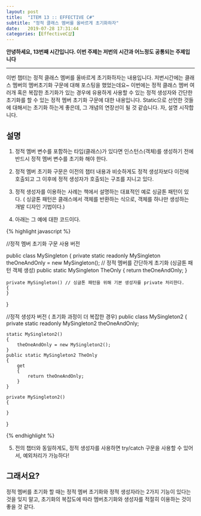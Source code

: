 ```yaml
---
layout: post
title:  "ITEM 13 :: EFFECTIVE C#"
subtitle: "정적 클래스 멤버를 올바르게 초기화하자"
date:   2019-07-28 17:31:44
categories: [EffectiveC샵]
---
```


**안녕하세요, 13번째 시간입니다. 이번 주제는 저번의 시간과 어느정도 공통되는 주제입니다**

___

이번 챕터는 정적 클래스 멤버를 올바르게 초기화하자는 내용입니다. 저번시간에는 클래스 멤버의 멤버초기화 구문에 대해 포스팅을 했었는데요~
이번에는 정적 클래스 멤버 여러개 혹은 복잡한 초기화가 있는 경우에 유용하게 사용할 수 있는 정적 생성자와 간단한 초기화를 할 수 있는 정적 멤버 초기화 구문에 대한 내용입니다. Static으로 선언한 것들에 대해서는 초기화 하는게 좋은데, 그 개념의 연장선이 될 것 같습니다. 자, 설명 시작합니다.

## 설명

1. 정적 멤버 변수를 포함하는 타입(클래스)가 있다면 인스턴스(객체)를 생성하기 전에 반드시 정적 멤버 변수를 초기화 해야 한다.

2. 정적 멤버 초기화 구문은 이전의 챕터 내용과 비슷하게도 정적 생성자보다 이전에 호출되고 그 이후에 정적 생성자가 호출되는 구조를 지니고 있다.

3. 정적 생성자를 이용하는 사례는 책에서 설명하는 대표적인 예로 싱글톤 패턴이 있다. ( 싱글톤 패턴은 클래스에서 객체를 반환하는 식으로, 객체를 하나만 생성하는 개발 디자인 기법이다.)

4. 아래는 그 예에 대한 코드이다.

{% highlight javascript %}

//정적 멤버 초기화 구문 사용 버전

public class MySingleton
{
	private static readonly MySingleton theOneAndOnly = new MySingleton(); // 정적 멤버를 간단하게 초기화 (싱글톤 패턴 객체 생성)
	public static MySingleton TheOnly
	{
		return theOneAndOnly;
	}

	private MySingleton() // 싱글톤 패턴을 위해 기본 생성자를 private 처리한다.
	{
	}

}

//정적 생성자 버전 ( 초기화 과정이 더 복잡한 경우) 
public class MySingleton2
{
	private static readonly MySingleton2 theOneAndOnly;

	static MySingleton2()
	{
		theOneAndOnly = new MySingleton2();
	}
	public static MySingleton2 TheOnly
	{
		get
		{
			return theOneAndOnly;
		}
	}

	private MySingleton2()
	{

	}
}

{% endhighlight %} 

5. 전의 챕터와 동일하게도, 정적 생성자를 사용하면 try/catch 구문을 사용할 수 있어서, 예외처리가 가능하다!


## 그래서요?

정적 멤버를 초기화 할 때는 정적 멤버 초기화와 정적 생성자라는 2가지 기능이 있다는 것을 잊지 말고, 초기화의 복잡도에 따라 멤버초기화와 생성자를 적절히 이용하는 것이 좋을 것 같다. 










